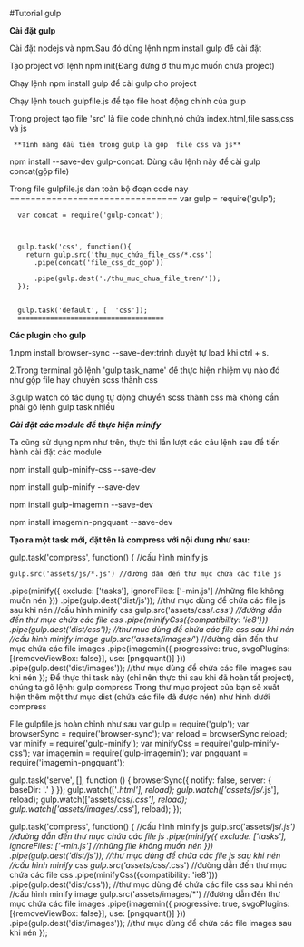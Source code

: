 #Tutorial gulp

  **Cài đặt gulp**

Cài đặt nodejs và npm.Sau đó dùng lệnh npm install gulp để cài đặt 

Tạo project với lệnh npm init(Đang đứng ở thu mục muốn chứa project)

Chạy lệnh npm install gulp để cài gulp cho project

Chạy lệnh touch gulpfile.js để tạo file hoạt động chính của gulp

Trong project tạo file 'src' là file code chính,nó chứa index.html,file sass,css và js

     **Tính năng đầu tiên trong gulp là gộp  file css và js**

npm install --save-dev gulp-concat:  Dùng câu lệnh này để cài gulp concat(gộp file)

Trong file gulpfile.js dán toàn bộ đoạn code này
    ================================
    var gulp = require('gulp');
     
      var concat = require('gulp-concat');
     
      
     
      gulp.task('css', function(){
        return gulp.src('thu_mục_chứa_file_css/*.css')
          .pipe(concat('file_css_dc_gop'))
          
          .pipe(gulp.dest('./thu_muc_chua_file_tren/'));
      });

     
      gulp.task('default', [  'css']);
      ====================================
   
      
      
**Các plugin cho gulp**

1.npm install browser-sync --save-dev:trình duyệt tự load khi ctrl + s.

2.Trong terminal gõ lệnh 'gulp task_name' để thực hiện nhiệm vụ nào đó như gộp file hay chuyển scss thành css

3.gulp watch có tác dụng tự động chuyển scss thành css mà không cần phải gõ lệnh gulp task nhiều




***Cài đặt các module để thực hiện minify***

Ta cũng sử dụng npm như trên, thực thi lần lượt các câu lệnh sau để tiến hành cài đặt các module

npm install gulp-minify-css --save-dev

npm install gulp-minify --save-dev

npm install gulp-imagemin --save-dev

npm install imagemin-pngquant --save-dev

**Tạo ra một task mới, đặt tên là compress với nội dung như sau:**


  gulp.task('compress', function() {   //cấu hình minify js

    gulp.src('assets/js/*.js') //đường dẫn đến thư mục chứa các file js

   .pipe(minify({
          exclude: ['tasks'],
          ignoreFiles: ['-min.js'] //những file không muốn nén
      }))
      .pipe(gulp.dest('dist/js')); //thư mục dùng để chứa các file js sau khi nén
              //cấu hình minify css
       gulp.src('assets/css/*.css') //đường dẫn đến thư mục chứa các file css
         .pipe(minifyCss({compatibility: 'ie8'}))
         .pipe(gulp.dest('dist/css')); //thư mục dùng để chứa các file css sau khi nén
                //cấu hình minify image
       gulp.src('assets/images/*') //đường dẫn đến thư mục chứa các file images
         .pipe(imagemin({
            progressive: true,
            svgoPlugins: [{removeViewBox: false}],
            use: [pngquant()]
       }))
    .pipe(gulp.dest('dist/images')); //thư mục dùng để chứa các file images sau khi nén
  });
       Để thực thi task này (chỉ nên thực thi sau khi đã hoàn tất project), chúng ta gõ lệnh: gulp compress
       Trong thư mục project của bạn sẽ xuất hiện thêm một thư mục dist (chứa các file đã được nén) như hình dưới
       compress
  
  File gulpfile.js hoàn chỉnh như sau
    var gulp = require('gulp');
    var browserSync = require('browser-sync');
    var reload = browserSync.reload;
    var minify = require('gulp-minify');
    var minifyCss = require('gulp-minify-css');
    var imagemin = require('gulp-imagemin');
    var pngquant = require('imagemin-pngquant');

  gulp.task('serve', [], function () {
      browserSync({
          notify: false,
          server: {
              baseDir: '.'
          }
      });
      gulp.watch(['*.html'], reload);
      gulp.watch(['assets/js/*.js'], reload);
      gulp.watch(['assets/css/*.css'], reload);
      gulp.watch(['assets/images/*.css'], reload);
  });

  gulp.task('compress', function() {
    //cấu hình minify js
    gulp.src('assets/js/*.js') //đường dẫn đến thư mục chứa các file js
      .pipe(minify({
          exclude: ['tasks'],
          ignoreFiles: ['-min.js'] //những file không muốn nén
      }))
      .pipe(gulp.dest('dist/js')); //thư mục dùng để chứa các file js sau khi nén
    //cấu hình minify css
    gulp.src('assets/css/*.css') //đường dẫn đến thư mục chứa các file css
      .pipe(minifyCss({compatibility: 'ie8'}))
      .pipe(gulp.dest('dist/css')); //thư mục dùng để chứa các file css sau khi nén
    //cấu hình minify image
    gulp.src('assets/images/*') //đường dẫn đến thư mục chứa các file images
      .pipe(imagemin({
          progressive: true,
          svgoPlugins: [{removeViewBox: false}],
          use: [pngquant()]
      }))
      .pipe(gulp.dest('dist/images')); //thư mục dùng để chứa các file images sau khi nén
  });
